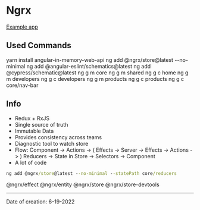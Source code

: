 # Ngrx

[Example app](https://github.com/ngrx/platform/tree/127ccc99663442ea1a902e459ae9fb1041fd7f80/example-app)

## Used Commands

yarn install angular-in-memory-web-api
ng add @ngrx/store@latest --no-minimal
ng add @angular-eslint/schematics@latest
ng add @cypress/schematic@latest
ng g m core
ng g m shared
ng g c home
ng g m developers
ng g c developers
ng g m products
ng g c products
ng g c core/nav-bar

## Info

- Redux + RxJS
- Single source of truth
- Immutable Data
- Provides consistency across teams
- Diagnostic tool to watch store
- Flow: Component -> Actions -> ( Effects -> Server -> Effects -> Actions -> )
  Reducers -> State in Store -> Selectors -> Component
- A lot of code

```cmd
ng add @ngrx/store@latest --no-minimal --statePath core/reducers
```

@ngrx/effect
@ngrx/entity
@ngrx/store
@ngrx/store-devtools

---

Date of creation: 6-19-2022
